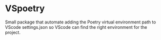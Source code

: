 # VSpoetry

Small package that automate adding the Poetry virtual environment path to VScode settings.json so VScode can find the right environment for the project.

